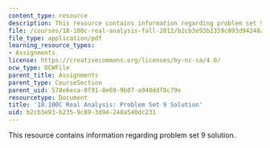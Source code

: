 ```yaml
---
content_type: resource
description: This resource contains information regarding problem set 9 solution.
file: /courses/18-100c-real-analysis-fall-2012/b2cb3e93b2359c893d94248a540dc231_MIT18_100CF12_Prob_Set_9.pdf
file_type: application/pdf
learning_resource_types:
- Assignments
license: https://creativecommons.org/licenses/by-nc-sa/4.0/
ocw_type: OCWFile
parent_title: Assignments
parent_type: CourseSection
parent_uid: 578e6eca-8f91-8e69-9b07-a940ddf8c79e
resourcetype: Document
title: '18.100C Real Analysis: Problem Set 9 Solution'
uid: b2cb3e93-b235-9c89-3d94-248a540dc231
---
```

This resource contains information regarding problem set 9 solution.